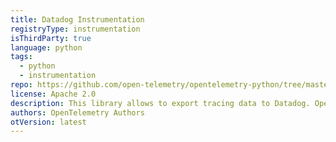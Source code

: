 ```yaml
---
title: Datadog Instrumentation
registryType: instrumentation
isThirdParty: true
language: python
tags:
  - python
  - instrumentation
repo: https://github.com/open-telemetry/opentelemetry-python/tree/master/ext/opentelemetry-ext-datadog
license: Apache 2.0
description: This library allows to export tracing data to Datadog. OpenTelemetry span event and links are not supported.
authors: OpenTelemetry Authors
otVersion: latest
---
```

